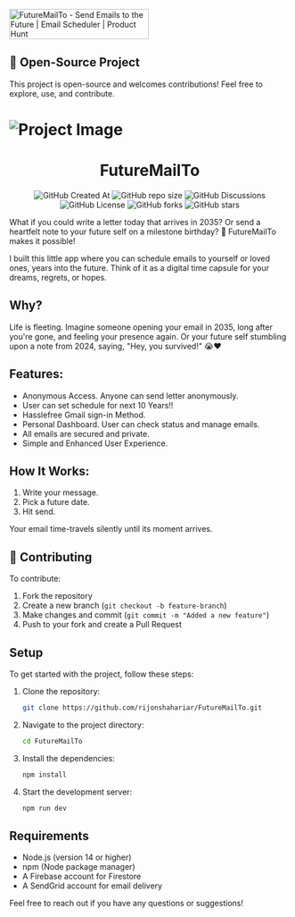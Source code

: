 <a href="https://www.producthunt.com/posts/futuremailto?embed=true&utm_source=badge-featured&utm_medium=badge&utm_souce=badge-futuremailto" target="_blank"><img src="https://api.producthunt.com/widgets/embed-image/v1/featured.svg?post_id=866949&theme=light&t=1739264470935" alt="FutureMailTo - Send&#0032;Emails&#0032;to&#0032;the&#0032;Future&#0032;&#0124;&#0032;Email&#0032;Scheduler | Product Hunt" style="width: 250px; height: 54px;" width="250" height="54" /></a>

## 🚀 Open-Source Project  
This project is open-source and welcomes contributions! Feel free to explore, use, and contribute.  
 
# ![Project Image](https://github.com/user-attachments/assets/11f93584-5133-4610-8c78-d3ca6c35fd4e)

<div align="center">

# FutureMailTo

![GitHub Created At](https://img.shields.io/github/created-at/rijonshahariar/FutureMailTo)
![GitHub repo size](https://img.shields.io/github/repo-size/rijonshahariar/FutureMailTo)
![GitHub Discussions](https://img.shields.io/github/discussions/rijonshahariar/FutureMailTo)
![GitHub License](https://img.shields.io/github/license/rijonshahariar/FutureMailTo)
![GitHub forks](https://img.shields.io/github/forks/rijonshahariar/FutureMailTo?style=default)
![GitHub stars](https://img.shields.io/github/stars/rijonshahariar/FutureMailTo?style=default)
<br/>

</div>

What if you could write a letter today that arrives in 2035? Or send a heartfelt note to your future self on a milestone birthday? 🥺 FutureMailTo makes it possible! <br/>

I built this little app where you can schedule emails to yourself or loved ones, years into the future. Think of it as a digital time capsule for your dreams, regrets, or hopes.

## Why?
Life is fleeting. Imagine someone opening your email in 2035, long after you're gone, and feeling your presence again. Or your future self stumbling upon a note from 2024, saying, "Hey, you survived!" 😭❤️

## Features:
- Anonymous Access. Anyone can send letter anonymously.
- User can set schedule for next 10 Years!!
- Hasslefree Gmail sign-in Method. 
- Personal Dashboard. User can check status and manage emails.
- All emails are secured and private.
- Simple and Enhanced User Experience.

## How It Works:
1. Write your message.
2. Pick a future date.
3. Hit send.

Your email time-travels silently until its moment arrives.

## 🤝 Contributing  
To contribute:  
1. Fork the repository  
2. Create a new branch (`git checkout -b feature-branch`)  
3. Make changes and commit (`git commit -m "Added a new feature"`)  
4. Push to your fork and create a Pull Request  

## Setup
To get started with the project, follow these steps:

1. Clone the repository:
   ```bash
   git clone https://github.com/rijonshahariar/FutureMailTo.git
   ```
2. Navigate to the project directory:
   ```bash
   cd FutureMailTo
   ```
3. Install the dependencies:
   ```bash
   npm install
   ```
4. Start the development server:
   ```bash
   npm run dev
   ```

## Requirements
- Node.js (version 14 or higher)
- npm (Node package manager)
- A Firebase account for Firestore
- A SendGrid account for email delivery

Feel free to reach out if you have any questions or suggestions!
